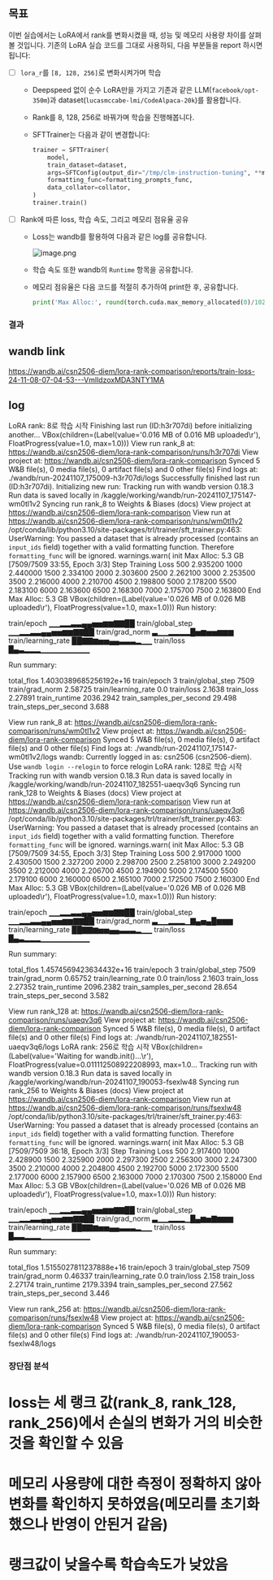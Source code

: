 ## 목표

이번 실습에서는 LoRA에서 rank를 변화시켰을 때, 성능 및 메모리 사용량 차이를 살펴볼 것입니다. 기존의 LoRA 실습 코드를 그대로 사용하되, 다음 부분들을 report 하시면 됩니다:

- [ ]  `lora_r`를 `[8, 128, 256]`로 변화시켜가며 학습
    - Deepspeed 없이 순수 LoRA만을 가지고 기존과 같은 LLM(`facebook/opt-350m`)과 dataset(`lucasmccabe-lmi/CodeAlpaca-20k`)를 활용합니다.
    - Rank를 8, 128, 256로 바꿔가며 학습을 진행해봅니다.
    - SFTTrainer는 다음과 같이 변경합니다:
        
        ```python
        trainer = SFTTrainer(
            model,
            train_dataset=dataset,
            args=SFTConfig(output_dir="/tmp/clm-instruction-tuning", **max_seq_length=128**),
            formatting_func=formatting_prompts_func,
            data_collator=collator,
        )
        trainer.train()
        ```
        
- [ ]  Rank에 따른 loss, 학습 속도, 그리고 메모리 점유율 공유
    - Loss는 wandb를 활용하여 다음과 같은 log를 공유합니다.
        
        ![image.png](https://prod-files-secure.s3.us-west-2.amazonaws.com/83c75a39-3aba-4ba4-a792-7aefe4b07895/b3073297-aa25-459d-bee9-0ed6843b447b/image.png)
        
    - 학습 속도 또한 wandb의 `Runtime` 항목을 공유합니다.
    - 메모리 점유율은 다음 코드를 적절히 추가하여 print한 후, 공유합니다.
        
        ```python
        print('Max Alloc:', round(torch.cuda.max_memory_allocated(0)/1024**3, 1), 'GB')
        ```
### 결과

## wandb link
https://wandb.ai/csn2506-diem/lora-rank-comparison/reports/train-loss-24-11-08-07-04-53---VmlldzoxMDA3NTY1MA

## log

LoRA rank: 8로 학습 시작
Finishing last run (ID:h3r707di) before initializing another...
VBox(children=(Label(value='0.016 MB of 0.016 MB uploaded\r'), FloatProgress(value=1.0, max=1.0)))
View run rank_8 at: https://wandb.ai/csn2506-diem/lora-rank-comparison/runs/h3r707di
View project at: https://wandb.ai/csn2506-diem/lora-rank-comparison
Synced 5 W&B file(s), 0 media file(s), 0 artifact file(s) and 0 other file(s)
Find logs at: ./wandb/run-20241107_175009-h3r707di/logs
Successfully finished last run (ID:h3r707di). Initializing new run:
Tracking run with wandb version 0.18.3
Run data is saved locally in /kaggle/working/wandb/run-20241107_175147-wm0tl1v2
Syncing run rank_8 to Weights & Biases (docs)
View project at https://wandb.ai/csn2506-diem/lora-rank-comparison
View run at https://wandb.ai/csn2506-diem/lora-rank-comparison/runs/wm0tl1v2
/opt/conda/lib/python3.10/site-packages/trl/trainer/sft_trainer.py:463: UserWarning: You passed a dataset that is already processed (contains an `input_ids` field) together with a valid formatting function. Therefore `formatting_func` will be ignored.
  warnings.warn(
init Max Alloc: 5.3 GB
 [7509/7509 33:55, Epoch 3/3]
Step	Training Loss
500	2.935200
1000	2.440000
1500	2.334100
2000	2.303600
2500	2.262100
3000	2.253500
3500	2.216000
4000	2.210700
4500	2.198800
5000	2.178200
5500	2.183100
6000	2.163600
6500	2.168300
7000	2.175700
7500	2.163800
End Max Alloc: 5.3 GB
VBox(children=(Label(value='0.026 MB of 0.026 MB uploaded\r'), FloatProgress(value=1.0, max=1.0)))
Run history:

train/epoch	▁▁▂▂▃▃▄▄▅▅▆▆▇▇██
train/global_step	▁▁▂▂▃▃▄▄▅▅▆▆▇▇██
train/grad_norm	▃▁▁▂▂▂▂█▅▆▅▅▆▆▆
train/learning_rate	██▇▇▆▅▅▄▄▃▃▃▂▁▁
train/loss	█▄▃▂▂▂▁▁▁▁▁▁▁▁▁

Run summary:

total_flos	1.4030389685256192e+16
train/epoch	3
train/global_step	7509
train/grad_norm	2.58725
train/learning_rate	0.0
train/loss	2.1638
train_loss	2.27891
train_runtime	2036.2942
train_samples_per_second	29.498
train_steps_per_second	3.688

View run rank_8 at: https://wandb.ai/csn2506-diem/lora-rank-comparison/runs/wm0tl1v2
View project at: https://wandb.ai/csn2506-diem/lora-rank-comparison
Synced 5 W&B file(s), 0 media file(s), 0 artifact file(s) and 0 other file(s)
Find logs at: ./wandb/run-20241107_175147-wm0tl1v2/logs
wandb: Currently logged in as: csn2506 (csn2506-diem). Use `wandb login --relogin` to force relogin
LoRA rank: 128로 학습 시작
Tracking run with wandb version 0.18.3
Run data is saved locally in /kaggle/working/wandb/run-20241107_182551-uaeqv3q6
Syncing run rank_128 to Weights & Biases (docs)
View project at https://wandb.ai/csn2506-diem/lora-rank-comparison
View run at https://wandb.ai/csn2506-diem/lora-rank-comparison/runs/uaeqv3q6
/opt/conda/lib/python3.10/site-packages/trl/trainer/sft_trainer.py:463: UserWarning: You passed a dataset that is already processed (contains an `input_ids` field) together with a valid formatting function. Therefore `formatting_func` will be ignored.
  warnings.warn(
init Max Alloc: 5.3 GB
 [7509/7509 34:55, Epoch 3/3]
Step	Training Loss
500	2.917000
1000	2.430500
1500	2.327200
2000	2.298700
2500	2.258100
3000	2.249200
3500	2.212000
4000	2.206700
4500	2.194900
5000	2.174500
5500	2.179100
6000	2.160000
6500	2.165100
7000	2.172500
7500	2.160300
End Max Alloc: 5.3 GB
VBox(children=(Label(value='0.026 MB of 0.026 MB uploaded\r'), FloatProgress(value=1.0, max=1.0)))
Run history:

train/epoch	▁▁▂▂▃▃▄▄▅▅▆▆▇▇██
train/global_step	▁▁▂▂▃▃▄▄▅▅▆▆▇▇██
train/grad_norm	▃▁▁▂▂▂▁▇▄▅▄█▆▆▆
train/learning_rate	██▇▇▆▅▅▄▄▃▃▃▂▁▁
train/loss	█▄▃▂▂▂▁▁▁▁▁▁▁▁▁

Run summary:

total_flos	1.4574569423634432e+16
train/epoch	3
train/global_step	7509
train/grad_norm	0.65752
train/learning_rate	0.0
train/loss	2.1603
train_loss	2.27352
train_runtime	2096.2382
train_samples_per_second	28.654
train_steps_per_second	3.582

View run rank_128 at: https://wandb.ai/csn2506-diem/lora-rank-comparison/runs/uaeqv3q6
View project at: https://wandb.ai/csn2506-diem/lora-rank-comparison
Synced 5 W&B file(s), 0 media file(s), 0 artifact file(s) and 0 other file(s)
Find logs at: ./wandb/run-20241107_182551-uaeqv3q6/logs
LoRA rank: 256로 학습 시작
VBox(children=(Label(value='Waiting for wandb.init()...\r'), FloatProgress(value=0.011112508922208993, max=1.0…
Tracking run with wandb version 0.18.3
Run data is saved locally in /kaggle/working/wandb/run-20241107_190053-fsexlw48
Syncing run rank_256 to Weights & Biases (docs)
View project at https://wandb.ai/csn2506-diem/lora-rank-comparison
View run at https://wandb.ai/csn2506-diem/lora-rank-comparison/runs/fsexlw48
/opt/conda/lib/python3.10/site-packages/trl/trainer/sft_trainer.py:463: UserWarning: You passed a dataset that is already processed (contains an `input_ids` field) together with a valid formatting function. Therefore `formatting_func` will be ignored.
  warnings.warn(
init Max Alloc: 5.3 GB
 [7509/7509 36:18, Epoch 3/3]
Step	Training Loss
500	2.917400
1000	2.428900
1500	2.325900
2000	2.297300
2500	2.256300
3000	2.247300
3500	2.210000
4000	2.204800
4500	2.192700
5000	2.172300
5500	2.177000
6000	2.157900
6500	2.163000
7000	2.170300
7500	2.158000
End Max Alloc: 5.3 GB
VBox(children=(Label(value='0.026 MB of 0.026 MB uploaded\r'), FloatProgress(value=1.0, max=1.0)))
Run history:

train/epoch	▁▁▂▂▃▃▄▄▅▅▆▆▇▇██
train/global_step	▁▁▂▂▃▃▄▄▅▅▆▆▇▇██
train/grad_norm	▃▁▁▂▂▂▁█▄▆▅▇▆▆▆
train/learning_rate	██▇▇▆▅▅▄▄▃▃▃▂▁▁
train/loss	█▃▃▂▂▂▁▁▁▁▁▁▁▁▁

Run summary:

total_flos	1.5155027811237888e+16
train/epoch	3
train/global_step	7509
train/grad_norm	0.46337
train/learning_rate	0.0
train/loss	2.158
train_loss	2.27174
train_runtime	2179.3394
train_samples_per_second	27.562
train_steps_per_second	3.446

View run rank_256 at: https://wandb.ai/csn2506-diem/lora-rank-comparison/runs/fsexlw48
View project at: https://wandb.ai/csn2506-diem/lora-rank-comparison
Synced 5 W&B file(s), 0 media file(s), 0 artifact file(s) and 0 other file(s)
Find logs at: ./wandb/run-20241107_190053-fsexlw48/logs

### 장단점 분석

# loss는 세 랭크 값(rank_8, rank_128, rank_256)에서 손실의 변화가 거의 비슷한 것을 확인할 수 있음
# 메모리 사용량에 대한 측정이 정확하지 않아 변화를 확인하지 못하였음(메모리를 초기화 했으나 반영이 안된거 같음)
# 랭크값이 낮을수록 학습속도가 낮았음

